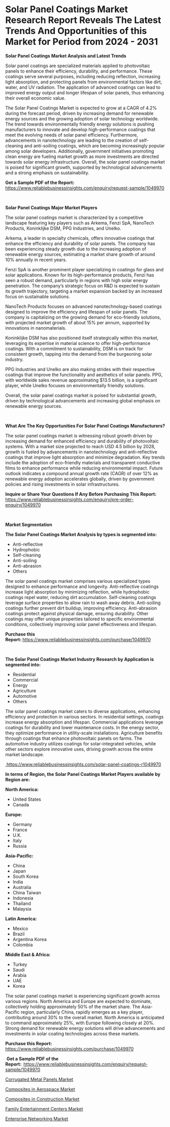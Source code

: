 <p><h1>Solar Panel Coatings Market Research Report Reveals The Latest Trends And Opportunities of this Market for Period from 2024 - 2031</h1></p><p><strong>Solar Panel Coatings Market Analysis and Latest Trends</strong></p>
<p><p>Solar panel coatings are specialized materials applied to photovoltaic panels to enhance their efficiency, durability, and performance. These coatings serve several purposes, including reducing reflection, increasing light absorption, and protecting panels from environmental factors like dirt, water, and UV radiation. The application of advanced coatings can lead to improved energy output and longer lifespan of solar panels, thus enhancing their overall economic value.</p><p>The Solar Panel Coatings Market is expected to grow at a CAGR of 4.2% during the forecast period, driven by increasing demand for renewable energy sources and the growing adoption of solar technology worldwide. The trend towards environmentally friendly energy solutions is pushing manufacturers to innovate and develop high-performance coatings that meet the evolving needs of solar panel efficiency. Furthermore, advancements in nanotechnology are leading to the creation of self-cleaning and anti-soiling coatings, which are becoming increasingly popular among solar developers. Additionally, government initiatives promoting clean energy are fueling market growth as more investments are directed towards solar energy infrastructure. Overall, the solar panel coatings market is poised for significant growth, supported by technological advancements and a strong emphasis on sustainability.</p></p>
<p><strong>Get a Sample PDF of the Report:&nbsp;</strong> <a href="https://www.reliablebusinessinsights.com/enquiry/request-sample/1049970?utm_campaign=57&utm_medium=2&utm_source=Github&utm_content=ia&utm_term=15112024&utm_id=solar-panel-coatings">https://www.reliablebusinessinsights.com/enquiry/request-sample/1049970</a></p>
<p>&nbsp;</p>
<p><strong>Solar Panel Coatings Major Market Players</strong></p>
<p><p>The solar panel coatings market is characterized by a competitive landscape featuring key players such as Arkema, Fenzi SpA, NanoTech Products, Koninklijke DSM, PPG Industries, and Unelko. </p><p>Arkema, a leader in specialty chemicals, offers innovative coatings that enhance the efficiency and durability of solar panels. The company has been experiencing steady growth due to the increasing adoption of renewable energy sources, estimating a market share growth of around 10% annually in recent years. </p><p>Fenzi SpA is another prominent player specializing in coatings for glass and solar applications. Known for its high-performance products, Fenzi has seen a robust demand, particularly in regions with high solar energy penetration. The company’s strategic focus on R&D is expected to sustain its growth trajectory, targeting a market expansion backed by an increased focus on sustainable solutions.</p><p>NanoTech Products focuses on advanced nanotechnology-based coatings designed to improve the efficiency and lifespan of solar panels. The company is capitalizing on the growing demand for eco-friendly solutions, with projected market growth of about 15% per annum, supported by innovations in nanomaterials.</p><p>Koninklijke DSM has also positioned itself strategically within this market, leveraging its expertise in material science to offer high-performance coatings. With a commitment to sustainability, DSM is on track for consistent growth, tapping into the demand from the burgeoning solar industry.</p><p>PPG Industries and Unelko are also making strides with their respective coatings that improve the functionality and aesthetics of solar panels. PPG, with worldwide sales revenue approximating $13.5 billion, is a significant player, while Unelko focuses on environmentally friendly solutions. </p><p>Overall, the solar panel coatings market is poised for substantial growth, driven by technological advancements and increasing global emphasis on renewable energy sources.</p></p>
<p>&nbsp;</p>
<p><strong>What Are The Key Opportunities For Solar Panel Coatings Manufacturers?</strong></p>
<p><p>The solar panel coatings market is witnessing robust growth driven by increasing demand for enhanced efficiency and durability of photovoltaic systems. With a market size projected to reach USD 4.5 billion by 2028, growth is fueled by advancements in nanotechnology and anti-reflective coatings that improve light absorption and minimize degradation. Key trends include the adoption of eco-friendly materials and transparent conductive films to enhance performance while reducing environmental impact. Future outlook indicates a compound annual growth rate (CAGR) of over 12% as renewable energy adoption accelerates globally, driven by government policies and rising investments in solar infrastructures.</p></p>
<p><strong>Inquire or Share Your Questions If Any Before Purchasing This Report:</strong> <a href="https://www.reliablebusinessinsights.com/enquiry/pre-order-enquiry/1049970?utm_campaign=57&utm_medium=2&utm_source=Github&utm_content=ia&utm_term=15112024&utm_id=solar-panel-coatings">https://www.reliablebusinessinsights.com/enquiry/pre-order-enquiry/1049970</a></p>
<p>&nbsp;</p>
<p><strong>Market Segmentation</strong></p>
<p><strong>The Solar Panel Coatings Market Analysis by types is segmented into:</strong></p>
<p><ul><li>Anti-reflective</li><li>Hydrophobic</li><li>Self-cleaning</li><li>Anti-soiling</li><li>Anti-abrasion</li><li>Others</li></ul></p>
<p><p>The solar panel coatings market comprises various specialized types designed to enhance performance and longevity. Anti-reflective coatings increase light absorption by minimizing reflection, while hydrophobic coatings repel water, reducing dirt accumulation. Self-cleaning coatings leverage surface properties to allow rain to wash away debris. Anti-soiling coatings further prevent dirt buildup, improving efficiency. Anti-abrasion coatings protect against physical damage, ensuring durability. Other coatings may offer unique properties tailored to specific environmental conditions, collectively improving solar panel effectiveness and lifespan.</p></p>
<p><strong>Purchase this Report:&nbsp;</strong><a href="https://www.reliablebusinessinsights.com/purchase/1049970?utm_campaign=57&utm_medium=2&utm_source=Github&utm_content=ia&utm_term=15112024&utm_id=solar-panel-coatings">https://www.reliablebusinessinsights.com/purchase/1049970</a></p>
<p>&nbsp;</p>
<p><strong>The Solar Panel Coatings Market Industry Research by Application is segmented into:</strong></p>
<p><ul><li>Residential</li><li>Commercial</li><li>Energy</li><li>Agriculture</li><li>Automotive</li><li>Others</li></ul></p>
<p><p>The solar panel coatings market caters to diverse applications, enhancing efficiency and protection in various sectors. In residential settings, coatings increase energy absorption and lifespan. Commercial applications leverage coatings for durability and lower maintenance costs. In the energy sector, they optimize performance in utility-scale installations. Agriculture benefits through coatings that enhance photovoltaic panels on farms. The automotive industry utilizes coatings for solar-integrated vehicles, while other sectors explore innovative uses, driving growth across the entire market landscape.</p></p>
<p><a href="https://www.reliablebusinessinsights.com/solar-panel-coatings-r1049970?utm_campaign=57&utm_medium=2&utm_source=Github&utm_content=ia&utm_term=15112024&utm_id=solar-panel-coatings">&nbsp;https://www.reliablebusinessinsights.com/solar-panel-coatings-r1049970</a></p>
<p><strong>In terms of Region, the Solar Panel Coatings Market Players available by Region are:</strong></p>
<p>
    <p> <strong> North America: </strong>
        <ul>
            <li>United States</li>
            <li>Canada</li>
        </ul>
        </p> 
    <p> <strong> Europe: </strong>
        <ul>
            <li>Germany</li>
            <li>France</li>
            <li>U.K.</li>
            <li>Italy</li>
            <li>Russia</li>
        </ul>
        </p> 
    <p> <strong> Asia-Pacific: </strong>
        <ul>
            <li>China</li>
            <li>Japan</li>
            <li>South Korea</li>
            <li>India</li>
            <li>Australia</li>
            <li>China Taiwan</li>
            <li>Indonesia</li>
            <li>Thailand</li>
            <li>Malaysia</li>
        </ul>
        </p> 
    <p> <strong> Latin America: </strong>
        <ul>
            <li>Mexico</li>
            <li>Brazil</li>
            <li>Argentina Korea</li>
            <li>Colombia</li>
        </ul>
        </p> 
    <p> <strong> Middle East & Africa: </strong>
        <ul>
            <li>Turkey</li>
            <li>Saudi</li>
            <li>Arabia</li>
            <li>UAE</li>
            <li>Korea</li>
        </ul>
    </p>
    </p>
<p><p>The solar panel coatings market is experiencing significant growth across various regions. North America and Europe are expected to dominate, collectively holding approximately 50% of the market share. The Asia-Pacific region, particularly China, rapidly emerges as a key player, contributing around 30% to the overall market. North America is anticipated to command approximately 25%, with Europe following closely at 20%. Strong demand for renewable energy solutions will drive advancements and investments in solar coating technologies across these markets.</p></p>
<p><strong>Purchase this Report: </strong><a href="https://www.reliablebusinessinsights.com/purchase/1049970?utm_campaign=57&utm_medium=2&utm_source=Github&utm_content=ia&utm_term=15112024&utm_id=solar-panel-coatings">https://www.reliablebusinessinsights.com/purchase/1049970</a></p>
<p>&nbsp;<strong>Get a Sample PDF of the Report:&nbsp;&nbsp;</strong><a href="https://www.reliablebusinessinsights.com/enquiry/request-sample/1049970?utm_campaign=57&utm_medium=2&utm_source=Github&utm_content=ia&utm_term=15112024&utm_id=solar-panel-coatings">https://www.reliablebusinessinsights.com/enquiry/request-sample/1049970</a></p>
<p><strong></strong></p>
<p><p><a href="https://github.com/AshrafKhan865/Market-Research-Report-List-1/blob/main/corrugated-metal-panels-market.md?utm_campaign=57&utm_medium=2&utm_source=Github&utm_content=ia&utm_term=15112024&utm_id=solar-panel-coatings">Corrugated Metal Panels Market</a></p><p><a href="https://www.linkedin.com/pulse/composites-aerospace-market-drivers-challenges-forecast-2024-2031-sa5cf?utm_campaign=57&utm_medium=2&utm_source=Github&utm_content=ia&utm_term=15112024&utm_id=solar-panel-coatings">Composites in Aerospace Market</a></p><p><a href="https://www.linkedin.com/pulse/global-composites-construction-market-sector2024-2031-metrics-cbv1f?utm_campaign=57&utm_medium=2&utm_source=Github&utm_content=ia&utm_term=15112024&utm_id=solar-panel-coatings">Composites in Construction Market</a></p><p><a href="https://issuu.com/reportprime-2/docs/family-entertainment-centers-market_4f1e67b07f27a6?utm_campaign=57&utm_medium=2&utm_source=Github&utm_content=ia&utm_term=15112024&utm_id=solar-panel-coatings">Family Entertainment Centers Market</a></p><p><a href="https://issuu.com/reportprime-2/docs/enterprise-networking-market-size-2_768a74ec5662cd?utm_campaign=57&utm_medium=2&utm_source=Github&utm_content=ia&utm_term=15112024&utm_id=solar-panel-coatings">Enterprise Networking Market</a></p></p>